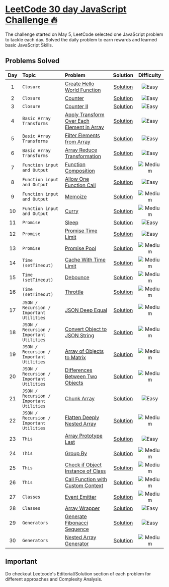 # [LeetCode 30 day JavaScript Challenge 🔥](https://leetcode.com/discuss/study-guide/3458761/Final-Opportunity...30-Days-of-LC-JavaScript-Challenge)

The challenge started on May 5, LeetCode selected one JavaScript problem to tackle each day. Solved the daily problem to earn rewards and learned basic JavaScript Skills.

## Problems Solved

| Day | Topic |    Problem    | Solution | Difficulty |
|:----:| :----| :---------------- | :------: | :------: |
| 1   | 	`Closure`| [Create Hello World Function](2809-create-hello-world-function)        |   [Solution](2809-create-hello-world-function/2809-create-hello-world-function.js)   | <img src="https://img.shields.io/badge/Easy-brightgreen" alt="Easy" /> |
| 2 | 	`Closure` | [Counter](2732-counter) | [Solution](2732-counter/2732-counter.js) |<img src="https://img.shields.io/badge/Easy-brightgreen" alt="Easy" /> |
| 3 | 	`Closure` | [Counter II](2789-counter-ii) | [Solution](2789-counter-ii/2789-counter-ii.js) |<img src="https://img.shields.io/badge/Easy-brightgreen" alt="Easy" /> |
| 4 | ``Basic Array Transforms`` | [Apply Transform Over Each Element in Array](2747-apply-transform-over-each-element-in-array) | [Solution](2747-apply-transform-over-each-element-in-array/2747-apply-transform-over-each-element-in-array.js) |<img src="https://img.shields.io/badge/Easy-brightgreen" alt="Easy" /> |
| 5 | `Basic Array Transforms` | [Filter Elements from Array](2634-filter-elements-from-array) | [Solution](2634-filter-elements-from-array/2634-filter-elements-from-array.js) |<img src="https://img.shields.io/badge/Easy-brightgreen" alt="Easy" /> |
| 6 | `Basic Array Transforms` | [Array Reduce Transformation](2626-array-reduce-transformation) | [Solution](2626-array-reduce-transformation/2626-array-reduce-transformation.js) |<img src="https://img.shields.io/badge/Easy-brightgreen" alt="Easy" /> |
| 7 | `Function input and Output` | [Function Composition](2629-function-composition) | [Solution](2629-function-composition/2629-function-composition.js) |<img src="https://img.shields.io/badge/Medium-FECC00" alt="Medium" /> |
| 8 | `Function input and Output` | [Allow One Function Call](2666-allow-one-function-call) | [Solution](2666-allow-one-function-call/2666-allow-one-function-call.js) |<img src="https://img.shields.io/badge/Easy-brightgreen" alt="Easy" /> |
| 9 | `Function input and Output` | [Memoize](2623-memoize) | [Solution](2623-memoize/2623-memoize.js) |<img src="https://img.shields.io/badge/Medium-FECC00" alt="Medium" /> |
| 10 | `Function input and Output` | [Curry](2632-curry) | [Solution](2632-curry/2632-curry.js) |<img src="https://img.shields.io/badge/Medium-FECC00" alt="Medium" /> |
| 11 | 	`Promise` | [Sleep](2621-sleep) | [Solution](2621-sleep/2621-sleep.js) |<img src="https://img.shields.io/badge/Easy-brightgreen" alt="Easy" /> |
| 12 | 	`Promise` | [Promise Time Limit](2637-promise-time-limit) | [Solution](2637-promise-time-limit/2637-promise-time-limit.js) |<img src="https://img.shields.io/badge/Easy-brightgreen" alt="Easy" /> |
| 13 | 	`Promise` | [Promise Pool](2636-promise-pool) | [Solution](2636-promise-pool/2636-promise-pool.js) |<img src="https://img.shields.io/badge/Medium-FECC00" alt="Medium" /> |
| 14 | 	`Time (setTimeout)` | [Cache With Time Limit](2622-cache-with-time-limit) | [Solution](2622-cache-with-time-limit/2622-cache-with-time-limit.js) |<img src="https://img.shields.io/badge/Medium-FECC00" alt="Medium" /> |
| 15 | 	`Time (setTimeout)`| [Debounce](2627-debounce) | [Solution](2627-debounce/2627-debounce.js) |<img src="https://img.shields.io/badge/Medium-FECC00" alt="Medium" /> |
| 16 | 	`Time (setTimeout)` | [Throttle](2676-throttle) | [Solution](2676-throttle/2676-throttle.js) |<img src="https://img.shields.io/badge/Medium-FECC00" alt="Medium" /> |
| 17 | `JSON / Recursion / Important Utilities` | [JSON Deep Equal](2628-json-deep-equal) | [Solution](2628-json-deep-equal/2628-json-deep-equal.js) |<img src="https://img.shields.io/badge/Medium-FECC00" alt="Medium" /> |
| 18 | `JSON / Recursion / Important Utilities`| [Convert Object to JSON String](2633-convert-object-to-json-string) | [Solution](2633-convert-object-to-json-string/2633-convert-object-to-json-string.js) |<img src="https://img.shields.io/badge/Medium-FECC00" alt="Medium" /> |
| 19 |`JSON / Recursion / Important Utilities`| [Array of Objects to Matrix](2675-array-of-objects-to-matrix) | [Solution](2675-array-of-objects-to-matrix/2675-array-of-objects-to-matrix.js) |<img src="https://img.shields.io/badge/Medium-FECC00" alt="Medium" /> |
| 20 | `JSON / Recursion / Important Utilities`|[Differences Between Two Objects](2700-differences-between-two-objects) | [Solution](2700-differences-between-two-objects/2700-differences-between-two-objects.js) |<img src="https://img.shields.io/badge/Medium-FECC00" alt="Medium" /> |
| 21 | `JSON / Recursion / Important Utilities`|[Chunk Array](2677-chunk-array) | [Solution](2677-chunk-array/2677-chunk-array.js) |<img src="https://img.shields.io/badge/Easy-brightgreen" alt="Easy" /> |
| 22 | `JSON / Recursion / Important Utilities`|[Flatten Deeply Nested Array](2625-flatten-deeply-nested-array) | [Solution](2625-flatten-deeply-nested-array/2625-flatten-deeply-nested-array.js) |<img src="https://img.shields.io/badge/Medium-FECC00" alt="Medium" /> |
| 23 |`This`|  [Array Prototype Last](2619-array-prototype-last) | [Solution](2619-array-prototype-last/2619-array-prototype-last.js) |<img src="https://img.shields.io/badge/Easy-brightgreen" alt="Easy" /> |
| 24 |`This`| [Group By](2631-group-by) | [Solution](2631-group-by/2631-group-by.js) |<img src="https://img.shields.io/badge/Medium-FECC00" alt="Medium" /> |
| 25 |`This`| [Check if Object Instance of Class](2618-check-if-object-instance-of-class) | [Solution](2618-check-if-object-instance-of-class/2618-check-if-object-instance-of-class.js) |<img src="https://img.shields.io/badge/Medium-FECC00" alt="Medium" /> |
| 26 |`This`| [Call Function with Custom Context](2693-call-function-with-custom-context) | [Solution](2693-call-function-with-custom-context/2693-call-function-with-custom-context.js) |<img src="https://img.shields.io/badge/Medium-FECC00" alt="Medium" /> |
| 27 |`Classes`| [Event Emitter](2694-event-emitter) | [Solution](2694-event-emitter/2694-event-emitter.js) |<img src="https://img.shields.io/badge/Medium-FECC00" alt="Medium" /> |
| 28 | `Classes`|[Array Wrapper](2695-array-wrapper) | [Solution](2695-array-wrapper/2695-array-wrapper.js) |<img src="https://img.shields.io/badge/Easy-brightgreen" alt="Easy" /> |
| 29 |	`Generators`| [Generate Fibonacci Sequence](2648-generate-fibonacci-sequence) | [Solution](2648-generate-fibonacci-sequence/2648-generate-fibonacci-sequence.js) |<img src="https://img.shields.io/badge/Easy-brightgreen" alt="Easy" /> |
| 30 |`Generators`| [Nested Array Generator](2649-nested-array-generator) | [Solution](2649-nested-array-generator/2649-nested-array-generator.js) |<img src="https://img.shields.io/badge/Medium-FECC00" alt="Medium" /> |

## Important
Do checkout Leetcode's Editorial/Solution section of each problem for different approaches and Complexity Analysis.


